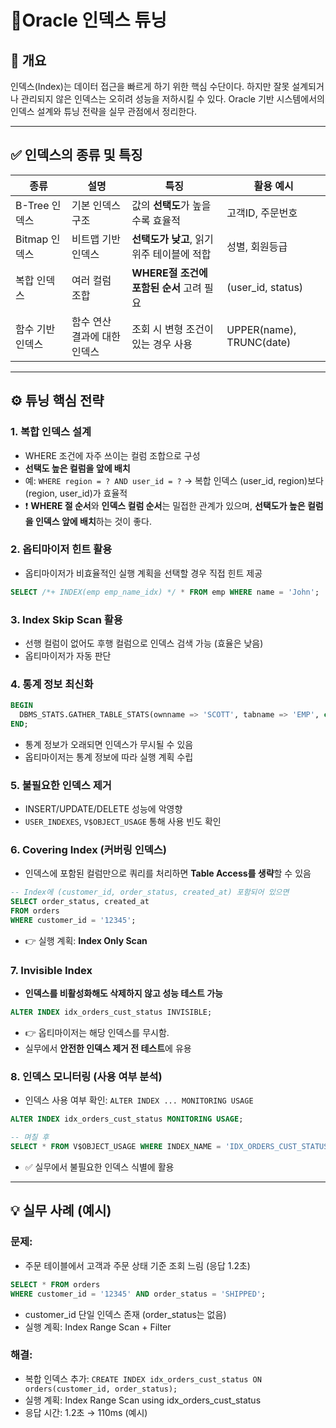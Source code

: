 # 📌Oracle 인덱스 튜닝

## 🔎 개요

인덱스(Index)는 데이터 접근을 빠르게 하기 위한 핵심 수단이다.
하지만 잘못 설계되거나 관리되지 않은 인덱스는 오히려 성능을 저하시킬 수 있다.
Oracle 기반 시스템에서의 인덱스 설계와 튜닝 전략을 실무 관점에서 정리한다.

---

## ✅ 인덱스의 종류 및 특징

| 종류             | 설명                         | 특징                                       | 활용 예시                |
| ---------------- | ---------------------------- | ------------------------------------------ | ------------------------ |
| B-Tree 인덱스    | 기본 인덱스 구조             | 값의 **선택도**가 높을수록 효율적          | 고객ID, 주문번호         |
| Bitmap 인덱스    | 비트맵 기반 인덱스           | **선택도가 낮고**, 읽기 위주 테이블에 적합 | 성별, 회원등급           |
| 복합 인덱스      | 여러 컬럼 조합               | **WHERE절 조건에 포함된 순서** 고려 필요   | (user_id, status)        |
| 함수 기반 인덱스 | 함수 연산 결과에 대한 인덱스 | 조회 시 변형 조건이 있는 경우 사용         | UPPER(name), TRUNC(date) |

---

## ⚙️ 튜닝 핵심 전략

### 1. 복합 인덱스 설계

- WHERE 조건에 자주 쓰이는 컬럼 조합으로 구성
- **선택도 높은 컬럼을 앞에 배치**
- 예: `WHERE region = ? AND user_id = ?` → 복합 인덱스 (user_id, region)보다 (region, user_id)가 효율적
- ❗ **WHERE 절 순서**와 **인덱스 컬럼 순서**는 밀접한 관계가 있으며, **선택도가 높은 컬럼을 인덱스 앞에 배치**하는 것이 좋다.

### 2. 옵티마이저 힌트 활용

- 옵티마이저가 비효율적인 실행 계획을 선택할 경우 직접 힌트 제공

```sql
SELECT /*+ INDEX(emp emp_name_idx) */ * FROM emp WHERE name = 'John';
```

### 3. Index Skip Scan 활용

- 선행 컬럼이 없어도 후행 컬럼으로 인덱스 검색 가능 (효율은 낮음)
- 옵티마이저가 자동 판단

### 4. 통계 정보 최신화

```sql
BEGIN
  DBMS_STATS.GATHER_TABLE_STATS(ownname => 'SCOTT', tabname => 'EMP', cascade => TRUE);
END;
```

- 통계 정보가 오래되면 인덱스가 무시될 수 있음
- 옵티마이저는 통계 정보에 따라 실행 계획 수립

### 5. 불필요한 인덱스 제거

- INSERT/UPDATE/DELETE 성능에 악영향
- `USER_INDEXES`, `V$OBJECT_USAGE` 통해 사용 빈도 확인

### 6. Covering Index (커버링 인덱스)

- 인덱스에 포함된 컬럼만으로 쿼리를 처리하면 **Table Access를 생략**할 수 있음

```sql
-- Index에 (customer_id, order_status, created_at) 포함되어 있으면
SELECT order_status, created_at 
FROM orders 
WHERE customer_id = '12345';
```

- 👉 실행 계획: **Index Only Scan**

### 7. Invisible Index

- **인덱스를 비활성화해도 삭제하지 않고 성능 테스트 가능**

```sql
ALTER INDEX idx_orders_cust_status INVISIBLE;
```

- 👉 옵티마이저는 해당 인덱스를 무시함.  
- 실무에서 **안전한 인덱스 제거 전 테스트**에 유용

### 8. 인덱스 모니터링 (사용 여부 분석)

- 인덱스 사용 여부 확인: `ALTER INDEX ... MONITORING USAGE`

```sql
ALTER INDEX idx_orders_cust_status MONITORING USAGE;

-- 며칠 후
SELECT * FROM V$OBJECT_USAGE WHERE INDEX_NAME = 'IDX_ORDERS_CUST_STATUS';
```

- ✅ 실무에서 불필요한 인덱스 식별에 활용

---

## 💡 실무 사례 (예시)

### 문제:

- 주문 테이블에서 고객과 주문 상태 기준 조회 느림 (응답 1.2초)

```sql
SELECT * FROM orders 
WHERE customer_id = '12345' AND order_status = 'SHIPPED';
```

- customer_id 단일 인덱스 존재 (order_status는 없음)
- 실행 계획: Index Range Scan + Filter

### 해결:

- 복합 인덱스 추가: `CREATE INDEX idx_orders_cust_status ON orders(customer_id, order_status);`
- 실행 계획: Index Range Scan using idx_orders_cust_status
- 응답 시간: 1.2초 → 110ms (예시)